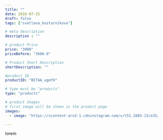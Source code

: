 ```yaml
---
title: ""
date: 2016-07-25
draft: false
tags: ["svetlana_kustarnikova"]

# meta description
description : ""

# product Price
price: "3000"
priceBefore: "3600.0"

# Product Short Description
shortDescription: ""

#product ID
productID: "BITAA_ugmfH"

# type must be "products"
type: "products"

# product Images
# first image will be shown in the product page
images:
  - image: "https://scontent-arn2-1.cdninstagram.com/v/t51.2885-15/e35/13696993_162651917489209_167505305_n.jpg?se=7&tp=1&_nc_ht=scontent-arn2-1.cdninstagram.com&_nc_cat=101&_nc_ohc=QSHLwTdWTpgAX_AbJkh&ccb=7-4&oh=e50ea592bc191c9fa53a681c2c050edc&oe=6084A333&ig_cache_key=MTMwMjM4NDc4NTY2NjIzODQwNw%3D%3D.2-ccb7-4"

---
```

lorem
